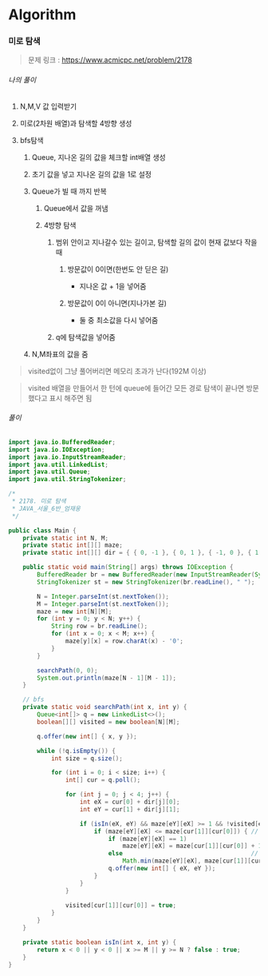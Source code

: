 # Algorithm

### 미로 탐색

> 문제 링크 : https://www.acmicpc.net/problem/2178



###### 나의 풀이

1. N,M,V 값 입력받기

2. 미로(2차원 배열)과 탐색할 4방향 생성

3. bfs탐색

   1. Queue, 지나온 길의 값을 체크할 int배열 생성

   2. 초기 값을 넣고 지나온 길의 값을 1로 설정

   3. Queue가 빌 때 까지 반복

      1. Queue에서 값을 꺼냄

      2. 4방향 탐색

         1. 범위 안이고 지나갈수 있는 길이고, 탐색할 길의 값이 현재 값보다 작을 때

            1. 방문값이 0이면(한번도 안 딛은 길)
               * 지나온 값 + 1을 넣어줌

            2. 방문값이 0이 아니면(지나가본 길)
               * 둘 중 최소값을 다시 넣어줌

         2. q에 탐색값을 넣어줌

   4. N,M좌표의 값을 줌



> visited없이 그냥 풀어버리면 메모리 초과가 난다(192M 이상)

> visited 배열을 만들어서 한 턴에 queue에 들어간 모든 경로 탐색이 끝나면 방문했다고 표시 해주면 됨




###### 풀이

~~~java
import java.io.BufferedReader;
import java.io.IOException;
import java.io.InputStreamReader;
import java.util.LinkedList;
import java.util.Queue;
import java.util.StringTokenizer;

/*
 * 2178. 미로 탐색
 * JAVA_서울_6반_엄재웅
 */

public class Main {
	private static int N, M;
	private static int[][] maze;
	private static int[][] dir = { { 0, -1 }, { 0, 1 }, { -1, 0 }, { 1, 0 } };

	public static void main(String[] args) throws IOException {
		BufferedReader br = new BufferedReader(new InputStreamReader(System.in));
		StringTokenizer st = new StringTokenizer(br.readLine(), " ");

		N = Integer.parseInt(st.nextToken());
		M = Integer.parseInt(st.nextToken());
		maze = new int[N][M];
		for (int y = 0; y < N; y++) {
			String row = br.readLine();
			for (int x = 0; x < M; x++) {
				maze[y][x] = row.charAt(x) - '0';
			}
		}

		searchPath(0, 0);
		System.out.println(maze[N - 1][M - 1]);
	}

    // bfs
	private static void searchPath(int x, int y) {
		Queue<int[]> q = new LinkedList<>();
		boolean[][] visited = new boolean[N][M];

		q.offer(new int[] { x, y });

		while (!q.isEmpty()) {
			int size = q.size();

			for (int i = 0; i < size; i++) {
				int[] cur = q.poll();

				for (int j = 0; j < 4; j++) {
					int eX = cur[0] + dir[j][0];
					int eY = cur[1] + dir[j][1];

					if (isIn(eX, eY) && maze[eY][eX] >= 1 && !visited[eY][eX]) {
						if (maze[eY][eX] <= maze[cur[1]][cur[0]]) {	// 한번도 안지난 길
							if (maze[eY][eX] == 1)
								maze[eY][eX] = maze[cur[1]][cur[0]] + 1;
							else									// 지난 길
								Math.min(maze[eY][eX], maze[cur[1]][cur[0]] + 1);
							q.offer(new int[] { eX, eY });
						}
					}
				}
				
				visited[cur[1]][cur[0]] = true;
			}
		}
	}

	private static boolean isIn(int x, int y) {
		return x < 0 || y < 0 || x >= M || y >= N ? false : true;
	}
}
~~~

